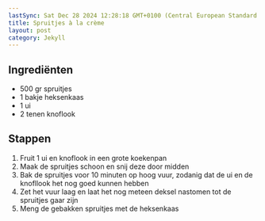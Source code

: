```yaml
---
lastSync: Sat Dec 28 2024 12:28:18 GMT+0100 (Central European Standard Time)
title: Spruitjes à la crème
layout: post
category: Jekyll
---
```


## Ingrediënten

- 500 gr spruitjes
- 1 bakje heksenkaas
- 1 ui
- 2 tenen knoflook

## Stappen

1. Fruit 1 ui en knoflook in een grote koekenpan
2. Maak de spruitjes schoon en snij deze door midden
3. Bak de spruitjes voor 10 minuten op hoog vuur, zodanig dat de ui en de knofllook het nog goed kunnen hebben
4. Zet het vuur laag en laat het nog meteen deksel nastomen tot de spruitjes gaar zijn
5. Meng de gebakken spruitjes met de heksenkaas
